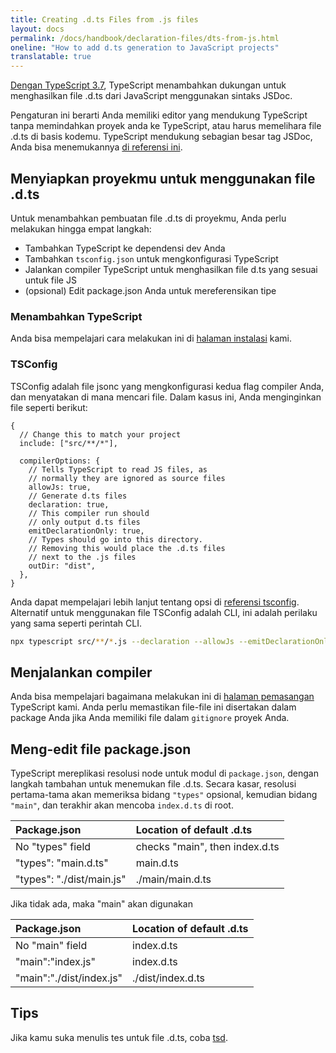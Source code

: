 ```yaml
---
title: Creating .d.ts Files from .js files
layout: docs
permalink: /docs/handbook/declaration-files/dts-from-js.html
oneline: "How to add d.ts generation to JavaScript projects"
translatable: true
---
```


[Dengan TypeScript 3.7](/docs/handbook/release-notes/typescript-3-7.html#--declaration-and---allowjs), TypeScript menambahkan dukungan untuk menghasilkan file .d.ts dari JavaScript menggunakan sintaks JSDoc.

Pengaturan ini berarti Anda memiliki editor yang mendukung TypeScript tanpa memindahkan proyek anda ke TypeScript, atau harus memelihara file .d.ts di basis kodemu.
TypeScript mendukung sebagian besar tag JSDoc, Anda bisa menemukannya [di referensi ini](/docs/handbook/type-checking-javascript-files.html#supported-jsdoc).

## Menyiapkan proyekmu untuk menggunakan file .d.ts

Untuk menambahkan pembuatan file .d.ts di proyekmu, Anda perlu melakukan hingga empat langkah:

- Tambahkan TypeScript ke dependensi dev Anda
- Tambahkan `tsconfig.json` untuk mengkonfigurasi TypeScript
- Jalankan compiler TypeScript untuk menghasilkan file d.ts yang sesuai untuk file JS
- (opsional) Edit package.json Anda untuk mereferensikan tipe

### Menambahkan TypeScript

Anda bisa mempelajari cara melakukan ini di [halaman instalasi](/download) kami.

### TSConfig

TSConfig adalah file jsonc yang mengkonfigurasi kedua flag compiler Anda, dan menyatakan di mana mencari file.
Dalam kasus ini, Anda menginginkan file seperti berikut:

```json5
{
  // Change this to match your project
  include: ["src/**/*"],

  compilerOptions: {
    // Tells TypeScript to read JS files, as
    // normally they are ignored as source files
    allowJs: true,
    // Generate d.ts files
    declaration: true,
    // This compiler run should
    // only output d.ts files
    emitDeclarationOnly: true,
    // Types should go into this directory.
    // Removing this would place the .d.ts files
    // next to the .js files
    outDir: "dist",
  },
}
```

Anda dapat mempelajari lebih lanjut tentang opsi di [referensi tsconfig](/reference).
Alternatif untuk menggunakan file TSConfig adalah CLI, ini adalah perilaku yang sama seperti perintah CLI.

```sh
npx typescript src/**/*.js --declaration --allowJs --emitDeclarationOnly --outDir types
```

## Menjalankan compiler

Anda bisa mempelajari bagaimana melakukan ini di [halaman pemasangan](/download) TypeScript kami.
Anda perlu memastikan file-file ini disertakan dalam package Anda jika Anda memiliki file dalam `gitignore` proyek Anda.

## Meng-edit file package.json

TypeScript mereplikasi resolusi node untuk modul di `package.json`, dengan langkah tambahan untuk menemukan file .d.ts.
Secara kasar, resolusi pertama-tama akan memeriksa bidang `"types"` opsional, kemudian bidang `"main"`, dan terakhir akan mencoba `index.d.ts` di root.

| Package.json              | Location of default .d.ts      |
| :------------------------ | :----------------------------- |
| No "types" field          | checks "main", then index.d.ts |
| "types": "main.d.ts"      | main.d.ts                      |
| "types": "./dist/main.js" | ./main/main.d.ts               |

Jika tidak ada, maka "main" akan digunakan

| Package.json             | Location of default .d.ts |
| :----------------------- | :------------------------ |
| No "main" field          | index.d.ts                |
| "main":"index.js"        | index.d.ts                |
| "main":"./dist/index.js" | ./dist/index.d.ts         |

## Tips

Jika kamu suka menulis tes untuk file .d.ts, coba [tsd](https://github.com/SamVerschueren/tsd).
